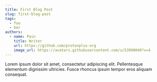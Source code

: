 ```yaml
---
title: First Blog Post
slug: first-blog-post
tags:
  - foo
  - bar
authors:
  - name: Pain
    title: Writer
    url: https://github.com/protonplus-org
    image_url: https://avatars.githubusercontent.com/u/53990049?v=4
---
```

Lorem ipsum dolor sit amet, consectetur adipiscing elit. Pellentesque elementum dignissim ultricies. Fusce rhoncus ipsum tempor eros aliquam consequat.